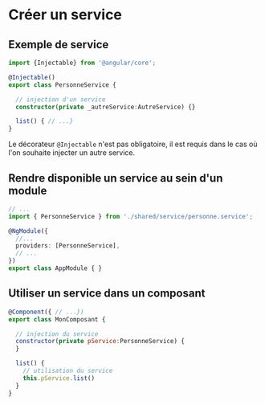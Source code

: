 # Créer un service

## Exemple de service

```ts
import {Injectable} from '@angular/core';

@Injectable()
export class PersonneService {

  // injection d'un service
  constructor(private _autreService:AutreService) {}

  list() { // ...}
}
```

Le décorateur `@Injectable` n'est pas obligatoire, il est requis dans le cas où l'on souhaite injecter un autre service.

## Rendre disponible un service au sein d'un module

```ts
// ...
import { PersonneService } from './shared/service/personne.service';

@NgModule({
  //...
  providers: [PersonneService],
  // ...
})
export class AppModule { }
```


## Utiliser un service dans un composant

```js
@Component({ // ...})
export class MonComposant {

  // injection du service
  constructor(private pService:PersonneService) {
  }

  list() {
    // utilisation du service
    this.pService.list()
  }
}
```
